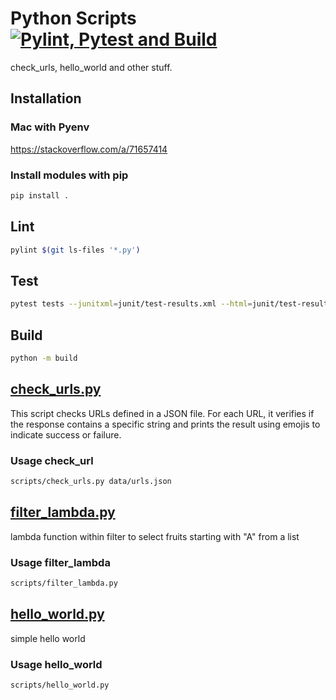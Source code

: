 # Python Scripts [![Pylint, Pytest and Build](https://github.com/hofiorg/python_scripts/actions/workflows/pylint.yml/badge.svg)](https://github.com/hofiorg/python_scripts/actions/workflows/pylint.yml)

check_urls, hello_world and other stuff.

## Installation

### Mac with Pyenv

<https://stackoverflow.com/a/71657414>

### Install modules with pip

```sh
pip install .
```

## Lint

```sh
pylint $(git ls-files '*.py')
```

## Test

```sh
pytest tests --junitxml=junit/test-results.xml --html=junit/test-results.html
```

## Build

```sh
python -m build
```

## [check_urls.py](./scripts/check_urls.py)

This script checks URLs defined in a JSON file. For each URL, it verifies if the response
contains a specific string and prints the result using emojis to indicate success or failure.

### Usage check_url

```sh
scripts/check_urls.py data/urls.json
```

## [filter_lambda.py](./scripts/filter_lambda.py)

lambda function within filter to select fruits starting with "A" from a list

### Usage filter_lambda

```sh
scripts/filter_lambda.py
```

## [hello_world.py](./scripts/hello_world.py)

simple hello world

### Usage hello_world

```sh
scripts/hello_world.py
```
